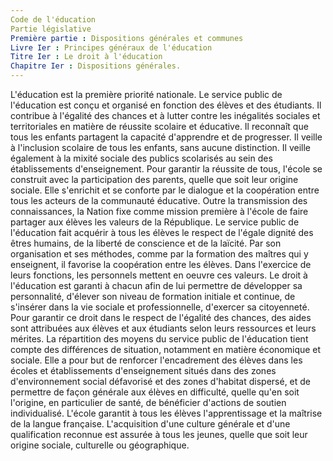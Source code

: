 ```yaml
---
Code de l'éducation
Partie législative
Première partie : Dispositions générales et communes
Livre Ier : Principes généraux de l'éducation
Titre Ier : Le droit à l'éducation
Chapitre Ier : Dispositions générales.
---
```


L'éducation est la première priorité nationale. Le service public de l'éducation est conçu et organisé en fonction des élèves et des étudiants. Il contribue à l'égalité des chances et à lutter contre les inégalités sociales et territoriales en matière de réussite scolaire et éducative. Il reconnaît que tous les enfants partagent la capacité d'apprendre et de progresser. Il veille à l'inclusion scolaire de tous les enfants, sans aucune distinction. Il veille également à la mixité sociale des publics scolarisés au sein des établissements d'enseignement. Pour garantir la réussite de tous, l'école se construit avec la participation des parents, quelle que soit leur origine sociale. Elle s'enrichit et se conforte par le dialogue et la coopération entre tous les acteurs de la communauté éducative.
Outre la transmission des connaissances, la Nation fixe comme mission première à l'école de faire partager aux élèves les valeurs de la République. Le service public de l'éducation fait acquérir à tous les élèves le respect de l'égale dignité des êtres humains, de la liberté de conscience et de la laïcité. Par son organisation et ses méthodes, comme par la formation des maîtres qui y enseignent, il favorise la coopération entre les élèves.
Dans l'exercice de leurs fonctions, les personnels mettent en oeuvre ces valeurs.
Le droit à l'éducation est garanti à chacun afin de lui permettre de développer sa personnalité, d'élever son niveau de formation initiale et continue, de s'insérer dans la vie sociale et professionnelle, d'exercer sa citoyenneté.
Pour garantir ce droit dans le respect de l'égalité des chances, des aides sont attribuées aux élèves et aux étudiants selon leurs ressources et leurs mérites. La répartition des moyens du service public de l'éducation tient compte des différences de situation, notamment en matière économique et sociale.
Elle a pour but de renforcer l'encadrement des élèves dans les écoles et établissements d'enseignement situés dans des zones d'environnement social défavorisé et des zones d'habitat dispersé, et de permettre de façon générale aux élèves en difficulté, quelle qu'en soit l'origine, en particulier de santé, de bénéficier d'actions de soutien individualisé.
L'école garantit à tous les élèves l'apprentissage et la maîtrise de la langue française.
L'acquisition d'une culture générale et d'une qualification reconnue est assurée à tous les jeunes, quelle que soit leur origine sociale, culturelle ou géographique.
